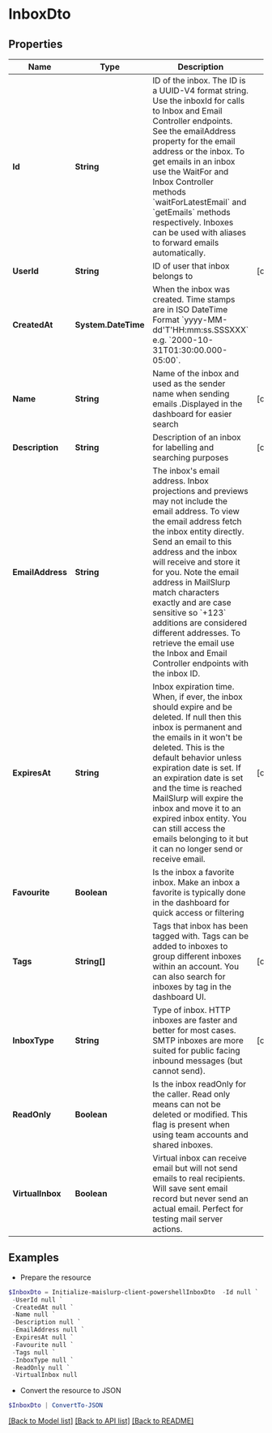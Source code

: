 # InboxDto
## Properties

Name | Type | Description | Notes
------------ | ------------- | ------------- | -------------
**Id** | **String** | ID of the inbox. The ID is a UUID-V4 format string. Use the inboxId for calls to Inbox and Email Controller endpoints. See the emailAddress property for the email address or the inbox. To get emails in an inbox use the WaitFor and Inbox Controller methods &#x60;waitForLatestEmail&#x60; and &#x60;getEmails&#x60; methods respectively. Inboxes can be used with aliases to forward emails automatically. | 
**UserId** | **String** | ID of user that inbox belongs to | [optional] 
**CreatedAt** | **System.DateTime** | When the inbox was created. Time stamps are in ISO DateTime Format &#x60;yyyy-MM-dd&#39;T&#39;HH:mm:ss.SSSXXX&#x60; e.g. &#x60;2000-10-31T01:30:00.000-05:00&#x60;. | 
**Name** | **String** | Name of the inbox and used as the sender name when sending emails .Displayed in the dashboard for easier search | [optional] 
**Description** | **String** | Description of an inbox for labelling and searching purposes | [optional] 
**EmailAddress** | **String** | The inbox&#39;s email address. Inbox projections and previews may not include the email address. To view the email address fetch the inbox entity directly. Send an email to this address and the inbox will receive and store it for you. Note the email address in MailSlurp match characters exactly and are case sensitive so &#x60;+123&#x60; additions are considered different addresses. To retrieve the email use the Inbox and Email Controller endpoints with the inbox ID. | 
**ExpiresAt** | **String** | Inbox expiration time. When, if ever, the inbox should expire and be deleted. If null then this inbox is permanent and the emails in it won&#39;t be deleted. This is the default behavior unless expiration date is set. If an expiration date is set and the time is reached MailSlurp will expire the inbox and move it to an expired inbox entity. You can still access the emails belonging to it but it can no longer send or receive email. | [optional] 
**Favourite** | **Boolean** | Is the inbox a favorite inbox. Make an inbox a favorite is typically done in the dashboard for quick access or filtering | 
**Tags** | **String[]** | Tags that inbox has been tagged with. Tags can be added to inboxes to group different inboxes within an account. You can also search for inboxes by tag in the dashboard UI. | [optional] 
**InboxType** | **String** | Type of inbox. HTTP inboxes are faster and better for most cases. SMTP inboxes are more suited for public facing inbound messages (but cannot send). | [optional] 
**ReadOnly** | **Boolean** | Is the inbox readOnly for the caller. Read only means can not be deleted or modified. This flag is present when using team accounts and shared inboxes. | 
**VirtualInbox** | **Boolean** | Virtual inbox can receive email but will not send emails to real recipients. Will save sent email record but never send an actual email. Perfect for testing mail server actions. | 

## Examples

- Prepare the resource
```powershell
$InboxDto = Initialize-maislurp-client-powershellInboxDto  -Id null `
 -UserId null `
 -CreatedAt null `
 -Name null `
 -Description null `
 -EmailAddress null `
 -ExpiresAt null `
 -Favourite null `
 -Tags null `
 -InboxType null `
 -ReadOnly null `
 -VirtualInbox null
```

- Convert the resource to JSON
```powershell
$InboxDto | ConvertTo-JSON
```

[[Back to Model list]](../README#documentation-for-models) [[Back to API list]](../README#documentation-for-api-endpoints) [[Back to README]](../README)

